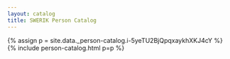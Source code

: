 ```yaml
---
layout: catalog
title: SWERIK Person Catalog
---
```

{% assign p = site.data._person-catalog.i-5yeTU2BjQpqxaykhXKJ4cY %}
{% include person-catalog.html p=p %}

